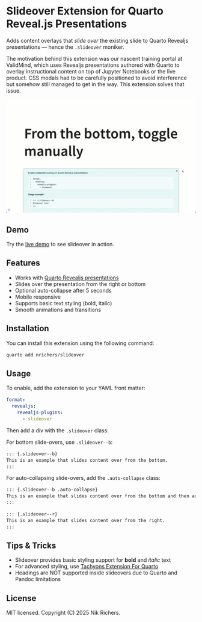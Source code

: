# Slideover Extension for Quarto Reveal.js Presentations

Adds content overlays that _slide over_ the existing slide to Quarto Revealjs presentations — hence the `.slideover` moniker.

The motivation behind this extension was our nascent training portal at ValidMind, which uses Revealjs presentations authored with Quarto to overlay instructional content on top of Jupyter Notebooks or the live product. CSS modals had to be carefully positioned to avoid interference but somehow still managed to get in the way. This extension solves that issue.

![An animation that shows slide-overs in action, first auto-collapsing and then being toggled.](slideover.gif)

## Demo

Try the [live demo](https://nrichers.github.io/slideover/) to see slideover in action.

## Features

- Works with [Quarto Revealjs presentations](https://quarto.org/docs/presentations/revealjs/)
- Slides over the presentation from the right or bottom
- Optional auto-collapse after 5 seconds
- Mobile responsive
- Supports basic text styling (bold, italic)
- Smooth animations and transitions

## Installation

You can install this extension using the following command:

```bash
quarto add nrichers/slideover
```

## Usage

To enable, add the extension to your YAML front matter:

```yaml
format:
  revealjs:
    revealjs-plugins: 
      - slideover
```

Then add a div with the `.slideover` class:

For bottom slide-overs, use `.slideover--b`:

```md
::: {.slideover--b}
This is an example that slides content over from the bottom.
:::
```

For auto-collapsing slide-overs, add the `.auto-collapse` class:

```md
::: {.slideover--b .auto-collapse}
This is an example that slides content over from the bottom and then auto-collapses after five seconds.
:::
```

```md
::: {.slideover--r}
This is an example that slides content over from the right.
:::
```

## Tips & Tricks

- Slideover provides basic styling support for **bold** and _italic_ text
- For advanced styling, use [Tachyons Extension For Quarto](https://github.com/nareal/tachyons)
- Headings are NOT supported inside slideovers due to Quarto and Pandoc limitations

## License

MIT licensed. Copyright (C) 2025 Nik Richers.
